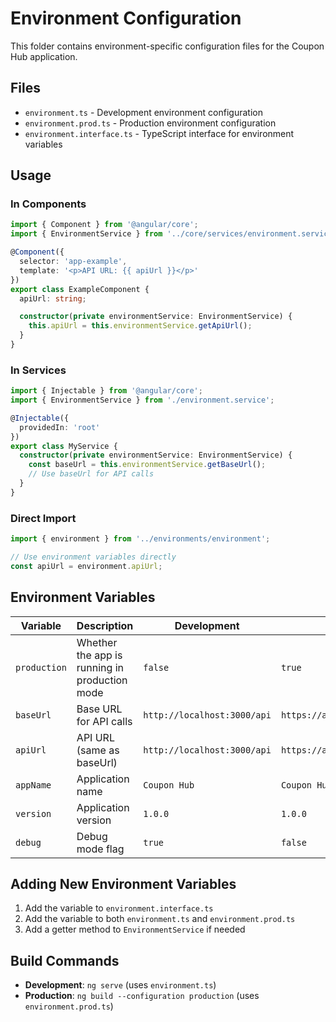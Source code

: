 # Environment Configuration

This folder contains environment-specific configuration files for the Coupon Hub application.

## Files

- `environment.ts` - Development environment configuration
- `environment.prod.ts` - Production environment configuration
- `environment.interface.ts` - TypeScript interface for environment variables

## Usage

### In Components

```typescript
import { Component } from '@angular/core';
import { EnvironmentService } from '../core/services/environment.service';

@Component({
  selector: 'app-example',
  template: '<p>API URL: {{ apiUrl }}</p>'
})
export class ExampleComponent {
  apiUrl: string;

  constructor(private environmentService: EnvironmentService) {
    this.apiUrl = this.environmentService.getApiUrl();
  }
}
```

### In Services

```typescript
import { Injectable } from '@angular/core';
import { EnvironmentService } from './environment.service';

@Injectable({
  providedIn: 'root'
})
export class MyService {
  constructor(private environmentService: EnvironmentService) {
    const baseUrl = this.environmentService.getBaseUrl();
    // Use baseUrl for API calls
  }
}
```

### Direct Import

```typescript
import { environment } from '../environments/environment';

// Use environment variables directly
const apiUrl = environment.apiUrl;
```

## Environment Variables

| Variable | Description | Development | Production |
|----------|-------------|-------------|------------|
| `production` | Whether the app is running in production mode | `false` | `true` |
| `baseUrl` | Base URL for API calls | `http://localhost:3000/api` | `https://api.couponhub.com/api` |
| `apiUrl` | API URL (same as baseUrl) | `http://localhost:3000/api` | `https://api.couponhub.com/api` |
| `appName` | Application name | `Coupon Hub` | `Coupon Hub` |
| `version` | Application version | `1.0.0` | `1.0.0` |
| `debug` | Debug mode flag | `true` | `false` |

## Adding New Environment Variables

1. Add the variable to `environment.interface.ts`
2. Add the variable to both `environment.ts` and `environment.prod.ts`
3. Add a getter method to `EnvironmentService` if needed

## Build Commands

- **Development**: `ng serve` (uses `environment.ts`)
- **Production**: `ng build --configuration production` (uses `environment.prod.ts`)




























